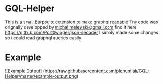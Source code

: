 # GQL-Helper
This is a small Burpsuite extension to make graphql readable
The code was orignally developped by michal.melewski@gmail.com find it here https://github.com/PortSwigger/json-decoder 
I simply made some changes so i could read graphql queries easily

# Example
![Example Output] (https://raw.githubusercontent.com/plenumlab/GQL-Helper/master/example-output.png)

      
